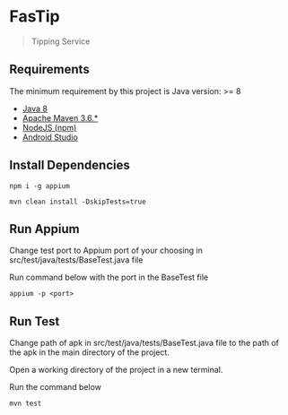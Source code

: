 # FasTip
> Tipping Service

## Requirements
The minimum requirement by this project is Java version: >= 8

* [Java 8](https://java.com/en/download/help/download_options.xml)
* [Apache Maven 3.6.*](https://maven.apache.org/install.html)
* [NodeJS (npm)](https://nodejs.org/en/)
* [Android Studio](https://developer.android.com/studio)


## Install Dependencies
`npm i -g appium`

`mvn clean install -DskipTests=true`

## Run Appium

Change test port to Appium port of your choosing in src/test/java/tests/BaseTest.java file

Run command below with the port in the BaseTest file

`appium -p <port>`

## Run Test
Change path of apk in src/test/java/tests/BaseTest.java file to the path of the apk in the main directory of the project.
 
Open a working directory of the project in a new terminal.

Run the command below

`mvn test`